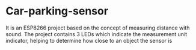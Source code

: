 # Car-parking-sensor
It is an ESP8266 project based on the concept of measuring distance with sound. The project contains 3 LEDs which indicate the measurement unit indicator, helping to determine how close to an object the sensor is
